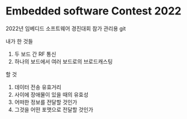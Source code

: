 # Embedded software Contest 2022

2022년 임베디드 소프트웨어 경진대회 참가 관리용 git

내가 한 것들

1. 두 보드 간 RF 통신
2. 하나의 보드에서 여러 보드로의 브로드캐스팅

할 것

1. 데이터 전송 유효거리
2. 사이에 장애물이 있을 때의 유효성
3. 어떠한 정보를 전달할 것인가
4. 그것을 어떤 포맷으로 전달할 것인가

